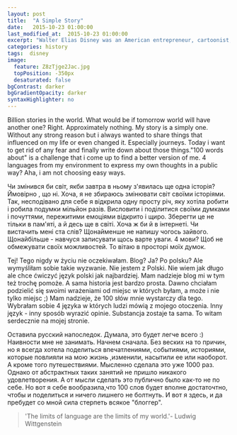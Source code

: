```yaml
---
layout: post
title:  "A Simple Story"
date:   2015-10-23 01:00:00
last_modified_at:  2015-10-23 01:00:00
excerpt: "Walter Elias Disney was an American entrepreneur, cartoonist, animator, voice actor, and film producer. As a prominent..."
categories: history
tags:  disney
image:
  feature: Z8zTjge2Jac.jpg
  topPosition: -350px
  desaturated: false
bgContrast: darker
bgGradientOpacity: darker
syntaxHighlighter: no
---
```


Billion stories in the world. What would be if tomorrow world will have another one? Right. Approximately nothing. My story is a simply one. Without any strong reason but i always wanted to share things that influenced on my life or even changed it. Especially journeys. Today i want to get rid of any fear and finally write down about those things."100 words about" is a challenge that i come up to find a better version of me. 4 languages from my environment to express my own thoughts in a public way? Aha, i am not choosing easy ways.


Чи змінився би світ, якби завтра в ньому з'явилась ще одна історія? Ймовірно , що ні. Хоча, я не збираюсь змінювати світ своїми історіями. Так, несподівано для себе я відкрила одну просту річ, яку хотіла робити і робила подумки мільйон разів. Висловити і поділитися своїми думками і почуттями, пережитими емоціями відкрито і щиро. Зберегти це не тільки в пам'яті, а й десь ще в світі. Хоча ж би й в інтернеті. Чи вистачить мені ста слів? Щонайменше не напишу чогось зайвого. Щонайбільше - навчуся записувати щось варте уваги. 4 мови? Щоб не обмежувати своїх можливостей. То вітаю в просторі моїх думок.

Tej! Tego nigdy w życiu nie oczekiwałam. Blog? Ja? Po polsku? Ale wymyśliłam sobie takie wyzwanie. Nie jestem z Polski. Nie wiem jak długo ale chce ćwiczyć język polski jak najbardziej. Mam nadzieje blog mi w tym też trochę pomoże. A sama historia jest bardzo prosta. Dawno chciałam podzielić się swoimi wrażeniami od miejsc w których byłam, a może i nie tylko miejsc ;)  Mam nadzieje, że 100 słów mnie wystarczy dla tego. Wybrałam sobie 4 języka w których ludzi mówią z mojego otoczenia. Inny język - inny sposób wyrazić opinie. Substancja zostaje ta sama. To witam serdecznie na mojej stronie.

 Оставила русский напоследок.  Думала, это будет легче всего :) Наивности мне не занимать. Начнем сначала. Без веских на то причин, но я всегда  хотела поделиться впечатлениями, событиями, историями,  которые повлияли на мою жизнь ,изменили, насытили ее или наоборот.  А кроме того путешествиями. Мысленно сделала это уже 1000 раз. Однако от абстрактных таких занятий не пришло никакого удовлетворения. А от мысли сделать это публично было как-то не по себе. Но вот я себе вообразила,что 100 слов будет вполне достаточтно, чтобы и поделиться и ничего лишнего не болтнуть. И вот я здесь, и да пребудет со мной сила стерпеть всякое "блоггер".

<blockquote class="largeQuote">'The limits of language are the limits of my world.'- Ludwig Wittgenstein</blockquote>


